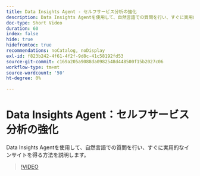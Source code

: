 ```yaml
---
title: Data Insights Agent - セルフサービス分析の強化
description: Data Insights Agentを使用して、自然言語での質問を行い、すぐに実用的なインサイトを得る方法を説明します。
doc-type: Short Video
duration: 60
index: false
hide: true
hidefromtoc: true
recommendations: noCatalog, noDisplay
exl-id: f823b242-4f61-4f2f-9d8c-41c58192fd53
source-git-commit: c169a205a9088da0982548d448500f15b2027c06
workflow-type: tm+mt
source-wordcount: '50'
ht-degree: 0%

---
```


# Data Insights Agent：セルフサービス分析の強化

Data Insights Agentを使用して、自然言語での質問を行い、すぐに実用的なインサイトを得る方法を説明します。

<!-- 62_S106_3442453_59_data-insights-agent-empowering-selfservice-analytics -->
>[!VIDEO](https://video.tv.adobe.com/v/3458304/?learn=on&enablevpops=true)
